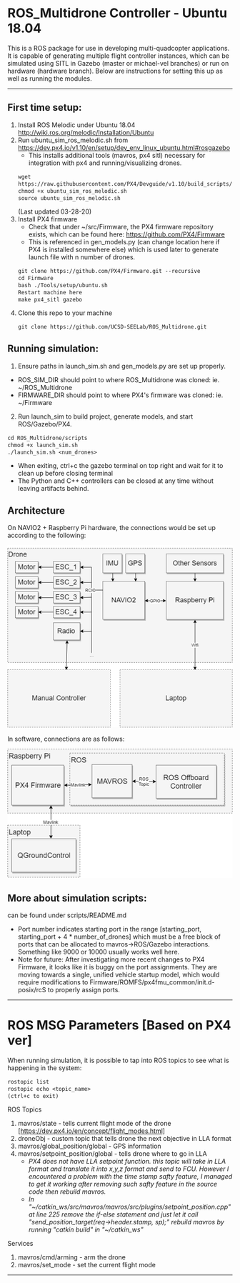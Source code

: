 # ROS_Multidrone Controller - Ubuntu 18.04
This is a ROS package for use in developing multi-quadcopter applications. It is capable of generating multiple flight controller instances, which can be simulated using SITL in Gazebo (master or michael-vel branches) or run on hardware (hardware branch). Below are instructions for setting this up as well as running the modules.
_________________________________________________________________

## First time setup:
1. Install ROS Melodic under Ubuntu 18.04 http://wiki.ros.org/melodic/Installation/Ubuntu
2. Run ubuntu_sim_ros_melodic.sh from https://dev.px4.io/v1.10/en/setup/dev_env_linux_ubuntu.html#rosgazebo
     - This installs additional tools (mavros, px4 sitl) necessary for integration with px4 and running/visualizing drones.
     ```
     wget https://raw.githubusercontent.com/PX4/Devguide/v1.10/build_scripts/ubuntu_sim_ros_melodic.sh
     chmod +x ubuntu_sim_ros_melodic.sh
     source ubuntu_sim_ros_melodic.sh
     ```
     (Last updated 03-28-20)
2. Install PX4 firmware
    - Check that under ~/src/Firmware, the PX4 firmware repository exists, which can be found here: https://github.com/PX4/Firmware
    - This is referenced in gen_models.py (can change location here if PX4 is installed somewhere else) which is used later to generate launch file with n number of drones.
    ```
    git clone https://github.com/PX4/Firmware.git --recursive
    cd Firmware
    bash ./Tools/setup/ubuntu.sh
    Restart machine here
    make px4_sitl gazebo
    ```
3. Clone this repo to your machine
     ```
     git clone https://github.com/UCSD-SEELab/ROS_Multidrone.git
     ```
## Running simulation:
1. Ensure paths in launch_sim.sh and gen_models.py are set up properly.
  - ROS_SIM_DIR should point to where ROS_Multidrone was cloned: ie. ~/ROS_Multidrone
  - FIRMWARE_DIR should point to where PX4's firmware was cloned: ie. ~/Firmware

2. Run launch_sim to build project, generate models, and start ROS/Gazebo/PX4. 
```
cd ROS_Multidrone/scripts
chmod +x launch_sim.sh
./launch_sim.sh <num_drones>
```
- When exiting, ctrl+c the gazebo terminal on top right and wait for it to clean up before closing terminal
- The Python and C++ controllers can be closed at any time without leaving artifacts behind.

## Architecture
On NAVIO2 + Raspberry Pi hardware, the connections would be set up according to the following:

![Hardware arch](ROS_Multidrone_hardware.png)

In software, connections are as follows:

![Software arch](ROS_Multidrone_software.png)

## More about simulation scripts:
can be found under scripts/README.md

- Port number indicates starting port in the range [starting_port, starting_port + 4 * number_of_drones] which must be a free block of ports that can be allocated to mavros->ROS/Gazebo interactions. Something like 9000 or 10000 usually works well here.
- Note for future: After investigating more recent changes to PX4 Firmware, it looks like it is buggy on the port assignments. They are moving towards a single, unified vehicle startup model, which would require modifications to Firmware/ROMFS/px4fmu_common/init.d-posix/rcS to properly assign ports.
______________________________________________________________________________
# ROS MSG Parameters [Based on PX4 ver]

When running simulation, it is possible to tap into ROS topics to see what is happening in the system:
```
rostopic list
rostopic echo <topic_name>
(ctrl+c to exit)
```

ROS Topics
1. mavros/state - tells current flight mode of the drone [https://dev.px4.io/en/concept/flight_modes.html]
2. droneObj - custom topic that tells drone the next objective in LLA format
3. mavros/global_position/global - GPS information
4. mavros/setpoint_position/global - tells drone where to go in LLA
     - *PX4 does not have LLA setpoint function. this topic will take in LLA format and 
    translate it into x,y,z format and send to FCU. However I encountered a problem
    with the time stamp safty feature, I managed to get it working after removing
    such safty feature in the source code then rebuild mavros.*
     - *In "\~/catkin_ws/src/mavros/mavros/src/plugins/setpoint_position.cpp" at line 225
    remove the if-else statement and just let it call "send_position_target(req->header.stamp, sp);"
    rebuild mavros by running "catkin build" in "\~/catkin_ws"*

Services
1. mavros/cmd/arming - arm the drone
2. mavros/set_mode - set the current flight mode
______________________________________________________________________________
